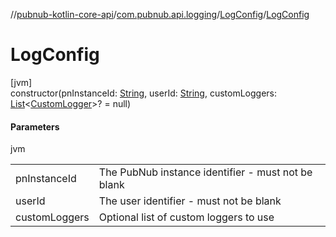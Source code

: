 //[pubnub-kotlin-core-api](../../../index.md)/[com.pubnub.api.logging](../index.md)/[LogConfig](index.md)/[LogConfig](-log-config.md)

# LogConfig

[jvm]\
constructor(pnInstanceId: [String](https://kotlinlang.org/api/core/kotlin-stdlib/kotlin/-string/index.html), userId: [String](https://kotlinlang.org/api/core/kotlin-stdlib/kotlin/-string/index.html), customLoggers: [List](https://kotlinlang.org/api/core/kotlin-stdlib/kotlin.collections/-list/index.html)&lt;[CustomLogger](../-custom-logger/index.md)&gt;? = null)

#### Parameters

jvm

| | |
|---|---|
| pnInstanceId | The PubNub instance identifier - must not be blank |
| userId | The user identifier - must not be blank |
| customLoggers | Optional list of custom loggers to use |
